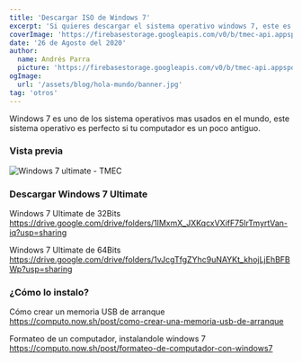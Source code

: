 ```yaml
---
title: 'Descargar ISO de Windows 7'
excerpt: 'Si quieres descargar el sistema operativo windows 7, este es el lugar indicado.'
coverImage: 'https://firebasestorage.googleapis.com/v0/b/tmec-api.appspot.com/o/images%2Fiso-windows-7%2Fscreen.jpg?alt=media&token=b60c818f-89d9-4dab-8521-36dd4417fe63'
date: '26 de Agosto del 2020'
author:
  name: Andrés Parra
  picture: 'https://firebasestorage.googleapis.com/v0/b/tmec-api.appspot.com/o/jmGlZffY_400x400.jpg?alt=media&token=64e638e3-57c1-4d7d-83e0-7ee87a1726fa'
ogImage:
  url: '/assets/blog/hola-mundo/banner.jpg'
tag: 'otros'
---
```


Windows 7 es uno de los sistema operativos mas usados en el mundo, este  sistema operativo es perfecto si tu computador es un poco antiguo.


### Vista previa

![Windows 7 ultimate - TMEC](https://firebasestorage.googleapis.com/v0/b/tmec-api.appspot.com/o/images%2Fiso-windows-7%2Fscreen.jpg?alt=media&token=b60c818f-89d9-4dab-8521-36dd4417fe63)


### Descargar Windows 7 Ultimate

<p>
  Windows 7 Ultimate de 32Bits <a target="_blank" href="https://drive.google.com/drive/folders/1lMxmX_JXKqcxVXifF75IrTmyrtVan-iq?usp=sharing">https://drive.google.com/drive/folders/1lMxmX_JXKqcxVXifF75IrTmyrtVan-iq?usp=sharing</a>
</p>

<p>
  Windows 7 Ultimate de 64Bits <a target="_blank" href="https://drive.google.com/drive/folders/1vJcgTfgZYhc9uNAYKt_khojLjEhBFBWp?usp=sharing">https://drive.google.com/drive/folders/1vJcgTfgZYhc9uNAYKt_khojLjEhBFBWp?usp=sharing</a>
</p>

### ¿Cómo lo instalo?

<p>
  Cómo crear un memoria USB de arranque <a href="https://computo.now.sh/post/como-crear-una-memoria-usb-de-arranque" target="_blank">https://computo.now.sh/post/como-crear-una-memoria-usb-de-arranque</a>
</p>

<p>
  Formateo de un computador, instalandole windows 7 <a href="https://computo.now.sh/post/formateo-de-computador-con-windows7" target="_blank">https://computo.now.sh/post/formateo-de-computador-con-windows7</a>
</p>